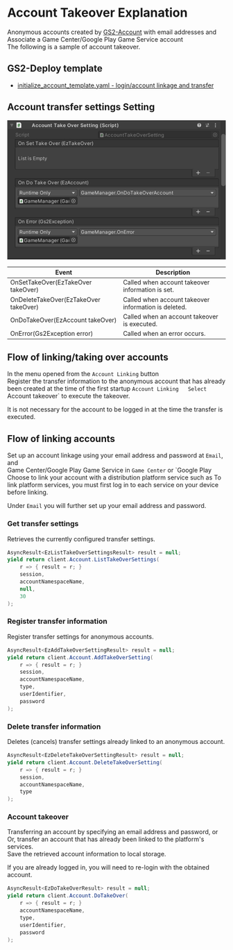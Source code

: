 ﻿# Account Takeover Explanation

Anonymous accounts created by [GS2-Account](https://app.gs2.io/docs/en/index.html#gs2-account) with email addresses and  
Associate a Game Center/Google Play Game Service account  
The following is a sample of account takeover.

## GS2-Deploy template

- [initialize_account_template.yaml - login/account linkage and transfer](../Templates/initialize_account_template.yaml)

## Account transfer settings Setting

![Inspector Window](TakeOver.png)

| Event | Description |
---------|------
| OnSetTakeOver(EzTakeOver takeOver) | Called when account takeover information is set. | OnSetTakeOver(EzTakeOver takeOver)
| OnDeleteTakeOver(EzTakeOver takeOver) | Called when account takeover information is deleted. | OnDeleteTakeOver(EzTakeOver takeOver)
| OnDoTakeOver(EzAccount takeOver) | Called when an account takeover is executed. | OnDoTakeOver(EzAccount takeOver)
| OnError(Gs2Exception error) | Called when an error occurs. | OnError(Gs2Exception error)

## Flow of linking/taking over accounts

In the menu opened from the `Account Linking` button  
Register the transfer information to the anonymous account that has already been created at the time of the first startup `Account Linking  
Select `Account takeover` to execute the takeover.

It is not necessary for the account to be logged in at the time the transfer is executed.

## Flow of linking accounts

Set up an account linkage using your email address and password at `Email`, and  
Game Center/Google Play Game Service in `Game Center` or `Google Play  
Choose to link your account with a distribution platform service such as
To link platform services, you must first log in to each service on your device before linking.

Under `Email` you will further set up your email address and password.

### Get transfer settings

Retrieves the currently configured transfer settings.

```c#
AsyncResult<EzListTakeOverSettingsResult> result = null;
yield return client.Account.ListTakeOverSettings(
    r => { result = r; }
    session,
    accountNamespaceName,
    null,
    30
);
````

### Register transfer information

Register transfer settings for anonymous accounts.

```c#
AsyncResult<EzAddTakeOverSettingResult> result = null;
yield return client.Account.AddTakeOverSetting(
    r => { result = r; }
    session,
    accountNamespaceName,
    type,
    userIdentifier,
    password
);
```

### Delete transfer information

Deletes (cancels) transfer settings already linked to an anonymous account.

```c#
AsyncResult<EzDeleteTakeOverSettingResult> result = null;
yield return client.Account.DeleteTakeOverSetting(
    r => { result = r; }
    session,
    accountNamespaceName,
    type
);
```

### Account takeover

Transferring an account by specifying an email address and password, or  
Or, transfer an account that has already been linked to the platform's services.  
Save the retrieved account information to local storage.

If you are already logged in, you will need to re-login with the obtained account.

```c#
AsyncResult<EzDoTakeOverResult> result = null;
yield return client.Account.DoTakeOver(
    r => { result = r; }
    accountNamespaceName,
    type,
    userIdentifier,
    password
);
```



